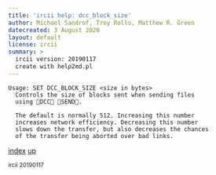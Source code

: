 ```yaml
---
title: 'ircii help: dcc_block_size'
author: Michael Sandrof, Troy Rollo, Matthew R. Green
datecreated: 3 August 2020
layout: default
license: ircii
summary: >
  ircii version: 20190117
  create with help2md.pl
---
```

```
Usage: SET DCC_BLOCK_SIZE <size in bytes>
  Controls the size of blocks sent when sending files 
  using DCC SEND.

  The default is normally 512. Increasing this number
  increases network efficiency. Decreasing this number
  slows down the transfer, but also decreases the chances
  of the transfer being aborted over bad links.
```

[index](index.html)
[up](..)

<small> ircii 20190117 </small>
